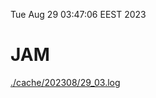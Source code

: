 Tue Aug 29 03:47:06 EEST 2023
# JAM
<a href='./cache/202308/29_03.log'>./cache/202308/29_03.log</a>
